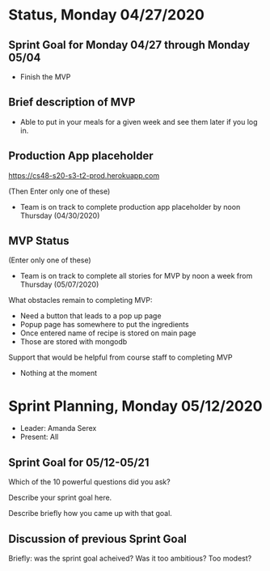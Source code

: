 # Status, Monday 04/27/2020

## Sprint Goal for Monday 04/27 through Monday 05/04

- Finish the MVP

## Brief description of MVP

* Able to put in your meals for a given week and see them later if you log in.

## Production App placeholder

https://cs48-s20-s3-t2-prod.herokuapp.com

(Then Enter only one of these)

- Team is on track to complete production app placeholder by noon Thursday (04/30/2020)

## MVP Status

(Enter only one of these)

* Team is on track to complete all stories for MVP by noon a week from Thursday (05/07/2020)

What obstacles remain to completing MVP:
* Need a button that leads to a pop up page
* Popup page has somewhere to put the ingredients
* Once entered name of recipe is stored on main page
* Those are stored with mongodb

Support that would be helpful from course staff to completing MVP
* Nothing at the moment

# Sprint Planning, Monday 05/12/2020
* Leader: Amanda Serex
* Present: All

## Sprint Goal for 05/12-05/21
  
Which of the 10 powerful questions did you ask?
  
Describe your sprint goal here.
  
Describe briefly how you came up with that goal.
  
## Discussion of previous Sprint Goal
  
Briefly: was the sprint goal acheived?  Was it too ambitious?  Too modest? 
